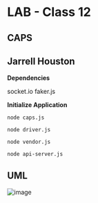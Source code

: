 # LAB - Class 12

## CAPS

## Jarrell Houston

**Dependencies**

socket.io
faker.js

**Initialize Application**

```node caps.js```

```node driver.js```

```node vendor.js```

```node api-server.js```


## UML

![image](https://user-images.githubusercontent.com/33704616/117160511-c6f37900-ad86-11eb-9009-d5e713a4de45.png)



